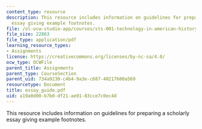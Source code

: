 ```yaml
---
content_type: resource
description: This resource includes information on guidelines for preparing a scholarly
  essay giving example footnotes.
file: /ol-ocw-studio-app/courses/sts-001-technology-in-american-history-spring-2006/a19a0d00b7b0df21ae0183cce7c0ec4d_essay_guide.pdf
file_size: 22863
file_type: application/pdf
learning_resource_types:
- Assignments
license: https://creativecommons.org/licenses/by-nc-sa/4.0/
ocw_type: OCWFile
parent_title: Assignments
parent_type: CourseSection
parent_uid: 734a9230-c4b4-9a3e-c687-40217600a569
resourcetype: Document
title: essay_guide.pdf
uid: a19a0d00-b7b0-df21-ae01-83cce7c0ec4d
---
```

This resource includes information on guidelines for preparing a scholarly essay giving example footnotes.